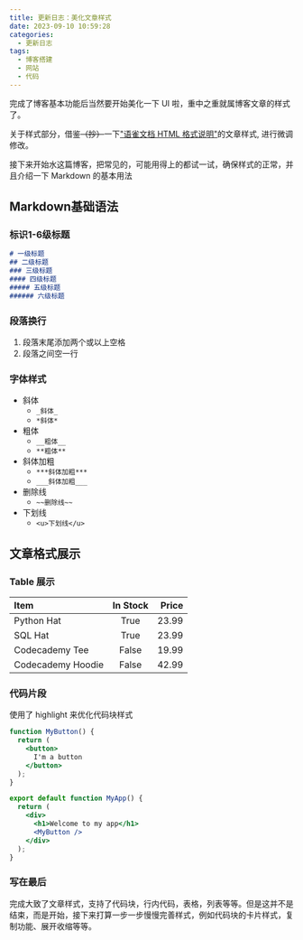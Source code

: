 ```yaml
---
title: 更新日志：美化文章样式
date: 2023-09-10 10:59:28
categories:
  - 更新日志
tags:
  - 博客搭建
  - 网站
  - 代码
---
```


完成了博客基本功能后当然要开始美化一下 UI 啦，重中之重就属博客文章的样式了。


关于样式部分，借鉴~~（抄）~~一下["语雀文档 HTML 格式说明"](https://www.yuque.com/yuque/developer/yr938f)的文章样式, 进行微调修改。


接下来开始水这篇博客，把常见的，可能用得上的都试一试，确保样式的正常，并且介绍一下 Markdown 的基本用法

## Markdown基础语法

### 标识1-6级标题

```markdown
# 一级标题
## 二级标题
### 三级标题
#### 四级标题
##### 五级标题
###### 六级标题
```

### 段落换行
1. 段落末尾添加两个或以上空格
2. 段落之间空一行

### 字体样式

- 斜体
  - ```_斜体_```
  - ```*斜体*```
- 粗体
  - ```__粗体__```
  - ```**粗体**```
- 斜体加粗
  - ```***斜体加粗***```
  - ```___斜体加粗___```
- 删除线
  - ```~~删除线~~```
- 下划线
  - ```<u>下划线</u>```

## 文章格式展示

### Table 展示
| Item              | In Stock | Price |
| :---------------- | :------: | ----: |
| Python Hat        |   True   | 23.99 |
| SQL Hat           |   True   | 23.99 |
| Codecademy Tee    |  False   | 19.99 |
| Codecademy Hoodie |  False   | 42.99 |

### 代码片段

使用了 highlight 来优化代码块样式

```jsx
function MyButton() {
  return (
    <button>
      I'm a button
    </button>
  );
}

export default function MyApp() {
  return (
    <div>
      <h1>Welcome to my app</h1>
      <MyButton />
    </div>
  );
}
```

### 写在最后

完成大致了文章样式，支持了代码块，行内代码，表格，列表等等。但是这并不是结束，而是开始，接下来打算一步一步慢慢完善样式，例如代码块的卡片样式，复制功能、展开收缩等等。
